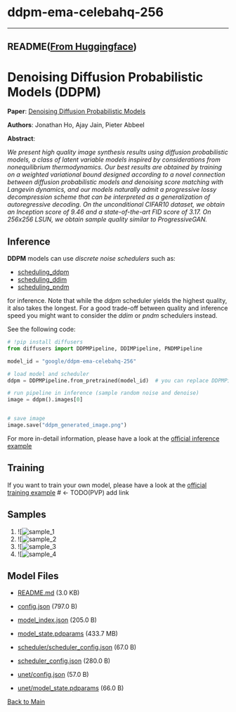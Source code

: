 
# ddpm-ema-celebahq-256
---


## README([From Huggingface](https://huggingface.co/google/ddpm-ema-celebahq-256))



# Denoising Diffusion Probabilistic Models (DDPM)

**Paper**: [Denoising Diffusion Probabilistic Models](https://arxiv.org/abs/2006.11239)

**Authors**: Jonathan Ho, Ajay Jain, Pieter Abbeel

**Abstract**:

*We present high quality image synthesis results using diffusion probabilistic models, a class of latent variable models inspired by considerations from nonequilibrium thermodynamics. Our best results are obtained by training on a weighted variational bound designed according to a novel connection between diffusion probabilistic models and denoising score matching with Langevin dynamics, and our models naturally admit a progressive lossy decompression scheme that can be interpreted as a generalization of autoregressive decoding. On the unconditional CIFAR10 dataset, we obtain an Inception score of 9.46 and a state-of-the-art FID score of 3.17. On 256x256 LSUN, we obtain sample quality similar to ProgressiveGAN.*

## Inference

**DDPM** models can use *discrete noise schedulers* such as:

- [scheduling_ddpm](https://github.com/huggingface/diffusers/blob/main/src/diffusers/schedulers/scheduling_ddpm.py)
- [scheduling_ddim](https://github.com/huggingface/diffusers/blob/main/src/diffusers/schedulers/scheduling_ddim.py)
- [scheduling_pndm](https://github.com/huggingface/diffusers/blob/main/src/diffusers/schedulers/scheduling_pndm.py)

for inference. Note that while the *ddpm* scheduler yields the highest quality, it also takes the longest.
For a good trade-off between quality and inference speed you might want to consider the *ddim* or *pndm* schedulers instead.

See the following code:

```python
# !pip install diffusers
from diffusers import DDPMPipeline, DDIMPipeline, PNDMPipeline

model_id = "google/ddpm-ema-celebahq-256"

# load model and scheduler
ddpm = DDPMPipeline.from_pretrained(model_id)  # you can replace DDPMPipeline with DDIMPipeline or PNDMPipeline for faster inference

# run pipeline in inference (sample random noise and denoise)
image = ddpm().images[0]


# save image
image.save("ddpm_generated_image.png")
```

For more in-detail information, please have a look at the [official inference example](https://colab.research.google.com/github/huggingface/notebooks/blob/main/diffusers/diffusers_intro.ipynb)

## Training

If you want to train your own model, please have a look at the [official training example](https://colab.research.google.com/github/huggingface/notebooks/blob/main/diffusers/training_example.ipynb) # <- TODO(PVP) add link

## Samples
1. ![![sample_1](https://huggingface.co/google/ddpm-ema-celebahq-256/resolve/main/images/generated_image_0.png)
2. ![![sample_2](https://huggingface.co/google/ddpm-ema-celebahq-256/resolve/main/images/generated_image_1.png)
3. ![![sample_3](https://huggingface.co/google/ddpm-ema-celebahq-256/resolve/main/images/generated_image_2.png)
4. ![![sample_4](https://huggingface.co/google/ddpm-ema-celebahq-256/resolve/main/images/generated_image_3.png)



## Model Files

- [README.md](https://paddlenlp.bj.bcebos.com/models/community/google/ddpm-ema-celebahq-256/README.md) (3.0 KB)

- [config.json](https://paddlenlp.bj.bcebos.com/models/community/google/ddpm-ema-celebahq-256/config.json) (797.0 B)

- [model_index.json](https://paddlenlp.bj.bcebos.com/models/community/google/ddpm-ema-celebahq-256/model_index.json) (205.0 B)

- [model_state.pdparams](https://paddlenlp.bj.bcebos.com/models/community/google/ddpm-ema-celebahq-256/model_state.pdparams) (433.7 MB)

- [scheduler/scheduler_config.json](https://paddlenlp.bj.bcebos.com/models/community/google/ddpm-ema-celebahq-256/scheduler/scheduler_config.json) (67.0 B)

- [scheduler_config.json](https://paddlenlp.bj.bcebos.com/models/community/google/ddpm-ema-celebahq-256/scheduler_config.json) (280.0 B)

- [unet/config.json](https://paddlenlp.bj.bcebos.com/models/community/google/ddpm-ema-celebahq-256/unet/config.json) (57.0 B)

- [unet/model_state.pdparams](https://paddlenlp.bj.bcebos.com/models/community/google/ddpm-ema-celebahq-256/unet/model_state.pdparams) (66.0 B)


[Back to Main](../../)
